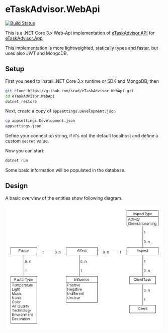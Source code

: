 ﻿# eTaskAdvisor.WebApi
 
 [![Build Status](http://sedrad.com:8080/buildStatus/icon?job=eTaskAdvisor.WebApi)](http://sedrad.com:8080/job/eTaskAdvisor.WebApi/)

This is a .NET Core 3.x Web-Api implementation of [eTaskAdvisor.API](https://github.com/srad/eTaskAdvisor.API) for [eTaskAdvisor.App](https://github.com/srad/eTaskAdvisor.App)

This implementation is more lightweighted, statically types and faster, but uses also JWT and MongoDB.

## Setup

First you need to install .NET Core 3.x runtime or SDK and MongoDB, then

```bash
git clone https://github.com/srad/eTaskAdvisor.WebApi.git
cd eTaskAdvisor.WebApi
dotnet restore
```

Next, create a copy of `appsettings.Development.json`
```bash
cp appsettings.Development.json
appsettings.json
```

Define your connection string, if it's not the default localhost and define a custom `secret` value.

Now you can start:
```bash
dotnet run
```

Some basic information will be populated in the database.

## Design

A basic overview of the entities show following diagram.

![](https://raw.githubusercontent.com/srad/eTaskAdvisor.WebApi/master/Docs/schema.png)
